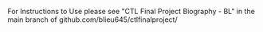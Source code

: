 For Instructions to Use please see "CTL Final Project Biography - BL" in the main branch of github.com/blieu645/ctlfinalproject/
